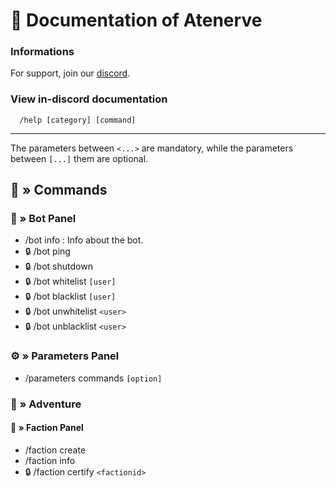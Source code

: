 # 🤖 Documentation of Atenerve

### Informations

For support, join our [discord](https://discord.gg/CrQ7UTN8am).

### View in-discord documentation

```
  /help [category] [command]
```

---

The parameters between `<...>` are mandatory, while the parameters between `[...]` them are optional.

## 📜 » Commands
### 📜 » Bot Panel
* /bot info : Info about the bot.
* 🔒 /bot ping
* 🔒 /bot shutdown
* 🔒 /bot whitelist `[user]`
* 🔒 /bot blacklist `[user]`
* 🔒 /bot unwhitelist `<user>`
* 🔒 /bot unblacklist `<user>`

### ⚙️ » Parameters Panel
* /parameters commands `[option]`

### 🧭 » Adventure
#### 👥 » Faction Panel
* /faction create
* /faction info
* 🔒 /faction certify `<factionid>`

